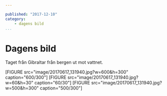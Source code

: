 ```yaml
---

published: "2017-12-10"
category:
    - dagens bild
...
```

Dagens bild
==================================

Taget från Gibraltar från bergen ut mot vattnet.

[FIGURE src="image/20170617_131940.jpg?w=600&h=300" caption="600/300"]
[FIGURE src="image/20170617_131940.jpg?w=60&h=30" caption="60/30"]
[FIGURE src="image/20170617_131940.jpg?w=500&h=300" caption="500/300"]
